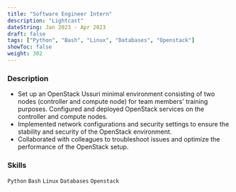 ```yaml
---
title: "Software Engineer Intern"
description: "Lightcast"
dateString: Jan 2023 - Apr 2023
draft: false
tags: ["Python", "Bash", "Linux", "Databases", "Openstack"]
showToc: false
weight: 302
--- 
```


### Description

- Set up an OpenStack Ussuri minimal environment consisting of two nodes (controller and compute node) for team members' training purposes.
Configured and deployed OpenStack services on the controller and compute nodes.
- Implemented network configurations and security settings to ensure the stability and security of the OpenStack environment.
- Collaborated with colleagues to troubleshoot issues and optimize the performance of the OpenStack setup.

### Skills
`Python` `Bash` `Linux` `Databases` `Openstack`
